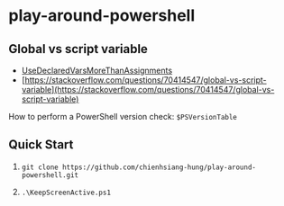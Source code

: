 # play-around-powershell
## Global vs script variable
- [UseDeclaredVarsMoreThanAssignments](https://learn.microsoft.com/en-gb/powershell/utility-modules/psscriptanalyzer/rules/usedeclaredvarsmorethanassignments?view=ps-modules)
- [https://stackoverflow.com/questions/70414547/global-vs-script-variable](https://stackoverflow.com/questions/70414547/global-vs-script-variable)

How to perform a PowerShell version check: `$PSVersionTable`

## Quick Start
1. `git clone https://github.com/chienhsiang-hung/play-around-powershell.git`
2. ```ps
   .\KeepScreenActive.ps1
   ```
